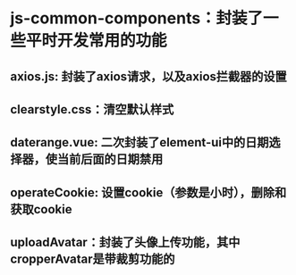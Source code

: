 # js-common-components：封装了一些平时开发常用的功能

## axios.js: 封装了axios请求，以及axios拦截器的设置
## clearstyle.css：清空默认样式
## daterange.vue: 二次封装了element-ui中的日期选择器，使当前后面的日期禁用
## operateCookie: 设置cookie（参数是小时），删除和获取cookie
## uploadAvatar：封装了头像上传功能，其中cropperAvatar是带裁剪功能的